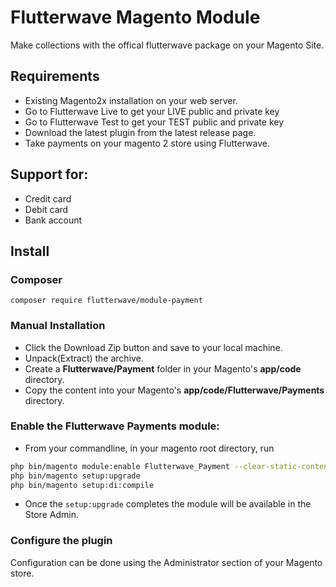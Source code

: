 # Flutterwave Magento Module

Make collections with the offical flutterwave package on your Magento Site.

## Requirements

- Existing Magento2x installation on your web server.
- Go to Flutterwave Live to get your LIVE public and private key
- Go to Flutterwave Test to get your TEST public and private key
- Download the latest plugin from the latest release page.
- Take payments on your magento 2 store using Flutterwave.

## Support for:

- Credit card
- Debit card
- Bank account

## Install

###

### Composer

`composer require flutterwave/module-payment`

### Manual Installation

- Click the Download Zip button and save to your local machine.
- Unpack(Extract) the archive.
- Create a **Flutterwave/Payment** folder in your Magento's **app/code** directory.
- Copy the content into your Magento's **app/code/Flutterwave/Payments** directory.

### Enable the Flutterwave Payments module:

- From your commandline, in your magento root directory, run

```bash
php bin/magento module:enable Flutterwave_Payment --clear-static-content
php bin/magento setup:upgrade
php bin/magento setup:di:compile
```

- Once the `setup:upgrade` completes the module will be available in the Store Admin.

### Configure the plugin

Configuration can be done using the Administrator section of your Magento store.
